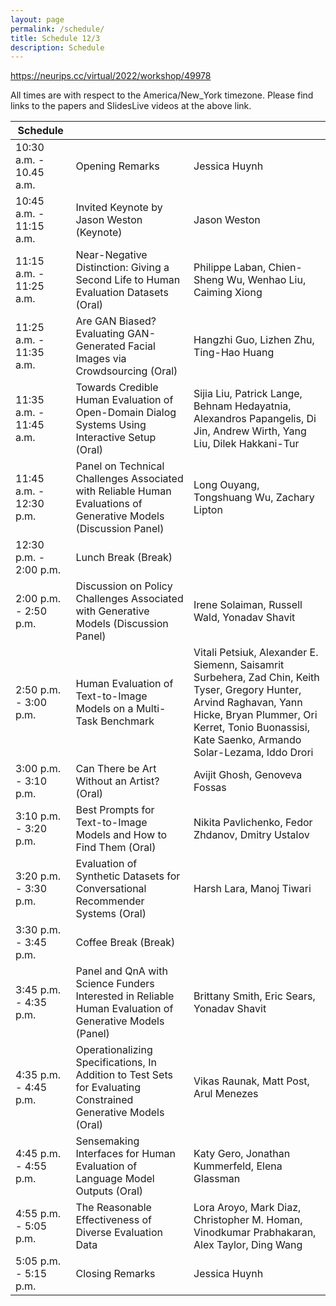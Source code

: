 ```yaml
---
layout: page
permalink: /schedule/
title: Schedule 12/3
description: Schedule
---
```

https://neurips.cc/virtual/2022/workshop/49978

All times are with respect to the America/New_York timezone. Please find links to the papers and SlidesLive videos at the above link.

| Schedule        |            |  |
| ------------- |:-------------| :-----|
| 10:30 a.m. - 10.45 a.m.      | Opening Remarks | Jessica Huynh |
| 10:45 a.m. - 11:15 a.m.      | Invited Keynote by Jason Weston (Keynote)      |   Jason Weston |
| 11:15 a.m. - 11:25 a.m. | Near-Negative Distinction: Giving a Second Life to Human Evaluation Datasets (Oral)      |    Philippe Laban, Chien-Sheng Wu, Wenhao Liu, Caiming Xiong |
| 11:25 a.m. - 11:35 a.m. | Are GAN Biased? Evaluating GAN-Generated Facial Images via Crowdsourcing (Oral) | Hangzhi Guo, Lizhen Zhu, Ting-Hao Huang |
| 11:35 a.m. - 11:45 a.m. | Towards Credible Human Evaluation of Open-Domain Dialog Systems Using Interactive Setup (Oral) | Sijia Liu, Patrick Lange, Behnam Hedayatnia, Alexandros Papangelis, Di Jin, Andrew Wirth, Yang Liu, Dilek Hakkani-Tur |
| 11:45 a.m. - 12:30 p.m. | Panel on Technical Challenges Associated with Reliable Human Evaluations of Generative Models (Discussion Panel) | Long Ouyang, Tongshuang Wu, Zachary Lipton |
| 12:30 p.m. - 2:00 p.m. | Lunch Break (Break) | |
| 2:00 p.m. - 2:50 p.m. | Discussion on Policy Challenges Associated with Generative Models (Discussion Panel) | Irene Solaiman, Russell Wald, Yonadav Shavit |
| 2:50 p.m. - 3:00 p.m. | Human Evaluation of Text-to-Image Models on a Multi-Task Benchmark | Vitali Petsiuk, Alexander E. Siemenn, Saisamrit Surbehera, Zad Chin, Keith Tyser, Gregory Hunter, Arvind Raghavan, Yann Hicke, Bryan Plummer, Ori Kerret, Tonio Buonassisi, Kate Saenko, Armando Solar-Lezama, Iddo Drori |
| 3:00 p.m. - 3:10 p.m. | Can There be Art Without an Artist? (Oral) | Avijit Ghosh, Genoveva Fossas | 
| 3:10 p.m. - 3:20 p.m. | Best Prompts for Text-to-Image Models and How to Find Them (Oral) | Nikita Pavlichenko, Fedor Zhdanov, Dmitry Ustalov |
| 3:20 p.m. - 3:30 p.m. | Evaluation of Synthetic Datasets for Conversational Recommender Systems (Oral) | Harsh Lara, Manoj Tiwari |
| 3:30 p.m. - 3:45 p.m. | Coffee Break (Break) | |
| 3:45 p.m. - 4:35 p.m. | Panel and QnA with Science Funders Interested in Reliable Human Evaluation of Generative Models (Panel) | Brittany Smith, Eric Sears, Yonadav Shavit |
| 4:35 p.m. - 4:45 p.m. | Operationalizing Specifications, In Addition to Test Sets for Evaluating Constrained Generative Models (Oral) | Vikas Raunak, Matt Post, Arul Menezes |
| 4:45 p.m. - 4:55 p.m. | Sensemaking Interfaces for Human Evaluation of Language Model Outputs (Oral) | Katy Gero, Jonathan Kummerfeld, Elena Glassman |
| 4:55 p.m. - 5:05 p.m. | The Reasonable Effectiveness of Diverse Evaluation Data | Lora Aroyo, Mark Diaz, Christopher M. Homan, Vinodkumar Prabhakaran, Alex Taylor, Ding Wang |
| 5:05 p.m. - 5:15 p.m. | Closing Remarks | Jessica Huynh
